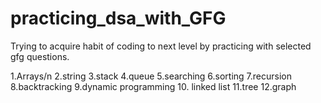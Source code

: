 # practicing_dsa_with_GFG
Trying to acquire habit of coding to next level by practicing with selected gfg questions.

1.Arrays/n
2.string
3.stack
4.queue
5.searching
6.sorting
7.recursion
8.backtracking
9.dynamic programming
10. linked list
11.tree
12.graph
